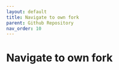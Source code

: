 ```yaml
---
layout: default
title: Navigate to own fork
parent: Github Repository
nav_order: 10
---
```


# Navigate to own fork


